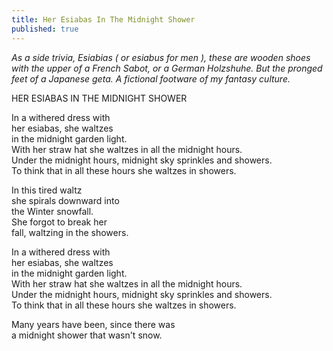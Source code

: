 ```yaml
---
title: Her Esiabas In The Midnight Shower
published: true
---
```

<i>As a side trivia, Esiabias ( or esiabus for men ), these are wooden shoes with the upper of a French Sabot, or a German Holzshuhe. But the pronged feet of a Japanese geta. A fictional footware of my fantasy culture.</i>

HER ESIABAS IN THE MIDNIGHT SHOWER

In a withered dress with<br />
her esiabas, she waltzes<br />
in the midnight garden light.<br />
With her straw hat she waltzes in all the midnight hours.<br />
Under the midnight hours, midnight sky sprinkles and showers.<br />
To think that in all these hours she waltzes in showers.

In this tired waltz<br />
she spirals downward into<br />
the Winter snowfall.<br />
She forgot to break her<br />
fall, waltzing in the showers.

In a withered dress with<br />
her esiabas, she waltzes<br />
in the midnight garden light.<br />
With her straw hat she waltzes in all the midnight hours.<br />
Under the midnight hours, midnight sky sprinkles and showers.<br />
To think that in all these hours she waltzes in showers.

Many years have been, since there was<br />
a midnight shower that wasn't snow.
